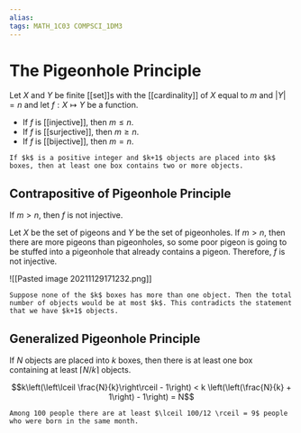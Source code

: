 ```yaml
---
alias: 
tags: MATH_1C03 COMPSCI_1DM3
---
```

# The Pigeonhole Principle
Let $X$ and $Y$ be finite [[set]]s with the [[cardinality]] of $X$ equal to $m$ and $|Y|=n$ and let $f:X\mapsto Y$ be a function.
- If $f$ is [[injective]], then $m\leq n$.  
- If $f$ is [[surjective]], then $m\geq n$. 
- If $f$ is [[bijective]], then $m=n$. 

```ad-note
If $k$ is a positive integer and $k+1$ objects are placed into $k$ boxes, then at least one box contains two or more objects.
```

## Contrapositive of Pigeonhole Principle
If $m>n$, then $f$ is not injective. 

Let $X$ be the set of pigeons and $Y$ be the set of pigeonholes. If $m > n$, then there are more pigeons than pigeonholes, so some poor pigeon is going to be stuffed into a pigeonhole that already contains a pigeon. Therefore, $f$ is not injective. 

![[Pasted image 20211129171232.png]]

```ad-abstract
Suppose none of the $k$ boxes has more than one object. Then the total number of objects would be at most $k$. This contradicts the statement that we have $k+1$ objects.
```

## Generalized Pigeonhole Principle
If $N$ objects are placed into $k$ boxes, then there is at least one box containing at least $\lceil N/k \rceil$ objects.

$$k\left(\left\lceil \frac{N}{k}\right\rceil - 1\right) < k \left(\left(\frac{N}{k} + 1\right) - 1\right) = N$$

```ad-example
Among 100 people there are at least $\lceil 100/12 \rceil = 9$ people who were born in the same month.
```
